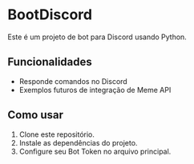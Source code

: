 # BootDiscord

Este é um projeto de bot para Discord usando Python.

## Funcionalidades

- Responde comandos no Discord
- Exemplos futuros de integração de Meme API

## Como usar

1. Clone este repositório.
2. Instale as dependências do projeto.
3. Configure seu Bot Token no arquivo principal.


